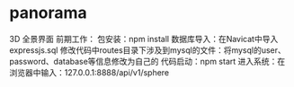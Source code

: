 # panorama
3D 全景界面
前期工作：
  包安装：npm install
  数据库导入：在Navicat中导入expressjs.sql
  修改代码中routes目录下涉及到mysql的文件：将mysql的user、password、database等信息修改为自己的
代码启动：npm start
进入系统：在浏览器中输入：127.0.0.1:8888/api/v1/sphere
